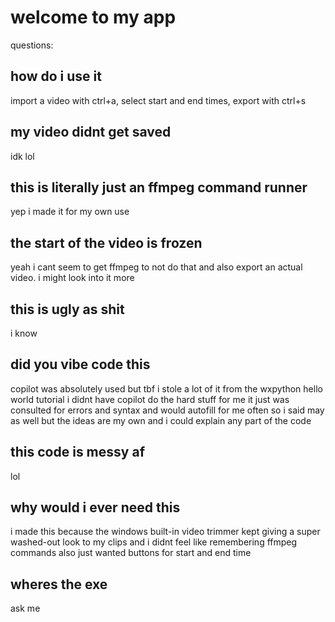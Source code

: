 # welcome to my app

questions:
## how do i use it
import a video with ctrl+a, select start and end times, export with ctrl+s

## my video didnt get saved
idk lol

## this is literally just an ffmpeg command runner
yep i made it for my own use

## the start of the video is frozen
yeah i cant seem to get ffmpeg to not do that and also export an actual video. i might look into it more

## this is ugly as shit
i know

## did you vibe code this
copilot was absolutely used but tbf i stole a lot of it from the wxpython hello world tutorial
i didnt have copilot do the hard stuff for me it just was consulted for errors and syntax and would autofill for me often so i said may as well 
but the ideas are my own and i could explain any part of the code

## this code is messy af 
lol 

## why would i ever need this
i made this because the windows built-in video trimmer kept giving a super washed-out look to my clips and i didnt feel like remembering ffmpeg commands 
also just wanted buttons for start and end time

## wheres the exe
ask me